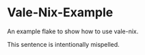 # Vale-Nix-Example

An example flake to show how to use vale-nix.

This sentence is intentionally mispelled.


